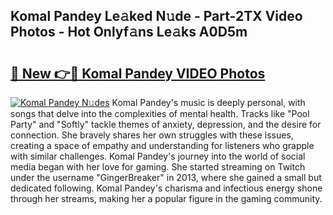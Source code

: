 ## Komal Pandey Le𝚊ked N𝚞de - Part-2TX Video Photos - Hot Onlyf𝚊ns Le𝚊ks A0D5m

# <h2><a href="http://ab18605.deff.icu/?id=Komal+Pandey">🔗 New 👉🔴 Komal Pandey VIDEO Photos</a></h2>

[![Komal Pandey N𝚞des](https://i.imgur.com/rIISA9y.gif)](http://ab18605.deff.icu/?id=Komal+Pandey)
Komal Pandey's music is deeply personal, with songs that delve into the complexities of mental health. Tracks like "Pool Party" and "Softly" tackle themes of anxiety, depression, and the desire for connection. She bravely shares her own struggles with these issues, creating a space of empathy and understanding for listeners who grapple with similar challenges. Komal Pandey's journey into the world of social media began with her love for gaming. She started streaming on Twitch under the username "GingerBreaker" in 2013, where she gained a small but dedicated following. Komal Pandey's charisma and infectious energy shone through her streams, making her a popular figure in the gaming community.
